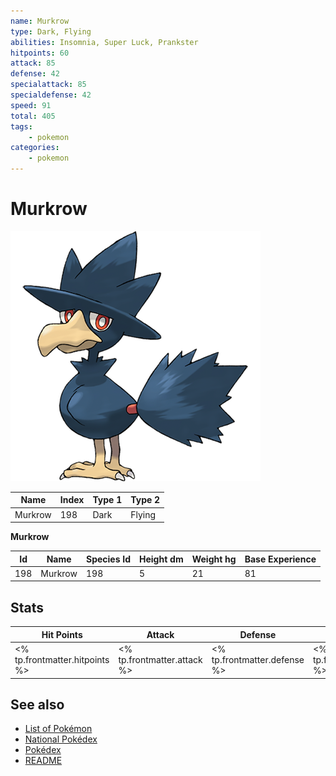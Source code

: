 ```yaml
---
name: Murkrow
type: Dark, Flying
abilities: Insomnia, Super Luck, Prankster
hitpoints: 60
attack: 85
defense: 42
specialattack: 85
specialdefense: 42
speed: 91
total: 405
tags:
    - pokemon
categories:
    - pokemon
---
```


# Murkrow


![Murkrow](images/198.png)

| **Name** | **Index** | **Type 1** | **Type 2** |
|----|----|----|----|
| Murkrow | 198 | Dark | Flying  |

**Murkrow** 




| **Id** | **Name** | **Species Id** | **Height dm** | **Weight hg** | **Base Experience** |
|--------|----------|----------------|------------|------------|---------------------|
| 198 | Murkrow | 198 | 5 | 21 | 81 |



## Stats

| **Hit Points** | **Attack** | **Defense** | **Special Attack** | **Special Defense** | **Speed** | **Total** |
|----------------|------------|-------------|--------------------|---------------------|-----------|-----------|
| <% tp.frontmatter.hitpoints %> | <% tp.frontmatter.attack %> | <% tp.frontmatter.defense %> | <% tp.frontmatter.specialattack %> | <% tp.frontmatter.specialdefense %> | <% tp.frontmatter.speed %> | <% tp.frontmatter.total %> |

## See also

- [List of Pokémon](../pokemon.md)
- [National Pokédex](../national_pokedex.md)
- [Pokédex](../pokedex.md)
- [README](../README.md)
